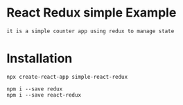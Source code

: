 # React Redux simple Example
    it is a simple counter app using redux to manage state 

# Installation
    npx create-react-app simple-react-redux
    
    npm i --save redux
    npm i --save react-redux
    